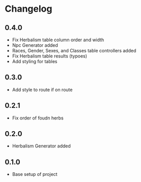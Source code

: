 # Changelog

## 0.4.0
- Fix Herbalism table column order and width
- Npc Generator added
- Races, Gender, Sexes, and Classes table controllers added
- Fix Herbalism table results (typoes)
- Add styling for tables 

## 0.3.0
- Add style to route if on route

## 0.2.1
- Fix order of foudn herbs

## 0.2.0
- Herbalism Generator added

## 0.1.0
- Base setup of project
